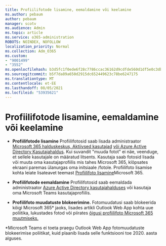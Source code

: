 ```yaml
---
title: Profiilifotode lisamine, eemaldamine või keelamine
ms.author: pebaum
author: pebaum
manager: scotv
ms.audience: Admin
ms.topic: article
ms.service: o365-administration
ROBOTS: NOINDEX, NOFOLLOW
localization_priority: Normal
ms.collection: Adm_O365
ms.custom:
- "9001499"
- "3552"
ms.openlocfilehash: b3d5fc1f0ede6f28c7786ccac36162d9cdfde560d1df5e0c3db8128b5ee51a4f
ms.sourcegitcommit: b5f7da89a650d2915dc652449623c78be6247175
ms.translationtype: MT
ms.contentlocale: et-EE
ms.lasthandoff: 08/05/2021
ms.locfileid: "53935621"
---
```

# <a name="add-remove-or-prevent-users-from-changing-profile-photos"></a>Profiilifotode lisamine, eemaldamine või keelamine

- **Profiilifotode lisamine** Profiilifotosid saab lisada administraator [Microsoft 365 halduskeskus, Aktiivsed kasutajad](https://admin.microsoft.com/Adminportal/Home?source=applauncher#/users) [või Azure Active Directory Kasutajahaldus](https://portal.azure.com/#blade/Microsoft_AAD_IAM/UsersManagementMenuBlade/AllUsers).  Kui suvandit "muuda fotot" ei näe, veenduge, et sellele kasutajale on määratud litsents. Kasutaja saab fotosid lisada või muuta oma kasutajaprofiilis mis tahes Microsoft 365, klõpsates ekraani paremas ülanurgas oma initsiaale /fotole. Profiilifoto lisamise kohta leiate lisateavet teemast [Profiilifoto lisamine](https://support.office.com/article/add-your-profile-photo-to-office-365-2eaf93fd-b3f1-43b9-9cdc-bdcd548435b7)Microsoft 365.

- **Profiilifotode eemaldamine** Profiilifotosid saab eemaldada administraator [Azure Active Directory kasutajahalduses](https://portal.azure.com/#blade/Microsoft_AAD_IAM/UsersManagementMenuBlade/AllUsers) või kasutaja oma Microsoft Teams kasutajaprofiilis.

- **Profiilifoto muudatuste blokeerimine.** Fotomuudatusi saab blokeerida kõigi Microsoft 365* jaoks, lisades artikli Outlook Web App kohta uue poliitika, lukustades fotod või piirates [õigusi profiilifoto Microsoft 365 muutmiseks.](https://answers.microsoft.com/msoffice/forum/msoffice_o365admin-mso_dep365-mso_o365b/locking-photos-or-restricting-permissions-to/1d19ae4f-de5d-4c3d-a0ad-4b8b8ac32e3d)

*Microsoft Teams ei toeta praegu Outlook Web App fotomuudatuste blokeerimise poliitikat, kuid plaanib lisada selle funktsiooni toe 2020. aasta alguses.
